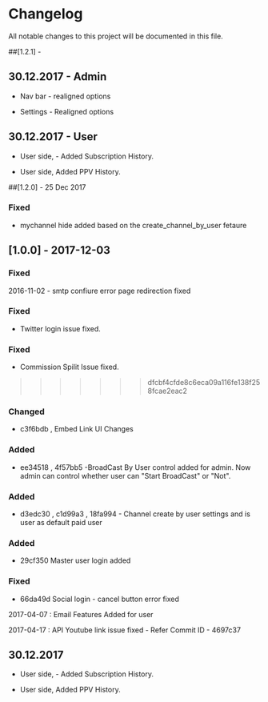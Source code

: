 # Changelog

All notable changes to this project will be documented in this file.

##[1.2.1] - 

## 30.12.2017 - Admin 

- Nav bar - realigned options 

- Settings - Realigned options 


## 30.12.2017 - User 

- User side, - Added Subscription History.

- User side, Added PPV History.


##[1.2.0] - 25 Dec 2017

### Fixed 

- mychannel hide added based on the create_channel_by_user fetaure

## [1.0.0] - 2017-12-03

### Fixed


2016-11-02 - smtp confiure error page redirection fixed 

### Fixed

- Twitter login issue fixed.

### Fixed

- Commission Spilit Issue fixed.
>>>>>>> dfcbf4cfde8c6eca09a116fe138f258fcae2eac2

### Changed 

- c3f6bdb , Embed Link UI Changes

### Added

- ee34518 , 4f57bb5 -BroadCast By User control added for admin. Now admin can control whether user can "Start BroadCast" or "Not".

### Added

- d3edc30 , c1d99a3 , 18fa994 - Channel create by user settings and is user as default paid user 

### Added 

- 29cf350 Master user login added 

### Fixed

- 66da49d Social login - cancel button error fixed


2017-04-07 : Email Features Added for user

2017-04-17 : API Youtube link issue fixed - Refer Commit ID -  4697c37


## 30.12.2017

- User side, - Added Subscription History.

- User side, Added PPV History.

